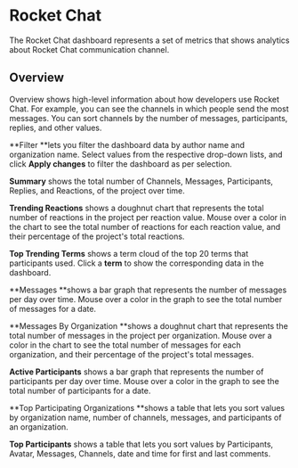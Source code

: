 # Rocket Chat

The Rocket Chat dashboard represents a set of metrics that shows analytics about Rocket Chat communication channel.

## Overview

Overview shows high-level information about how developers use Rocket Chat. For example, you can see the channels in which people send the most messages. You can sort channels by the number of messages, participants, replies, and other values.

**Filter **lets you filter the dashboard data by author name and organization name. Select values from the respective drop-down lists, and click **Apply changes** to filter the dashboard as per selection.

**Summary** shows the total number of Channels, Messages, Participants, Replies, and Reactions, of the project over time.

**Trending Reactions** shows a doughnut chart that represents the total number of reactions in the project per reaction value. Mouse over a color in the chart to see the total number of reactions for each reaction value, and their percentage of the project's total reactions.

**Top Trending Terms** shows a term cloud of the top 20 terms that participants used. Click a **term** to show the corresponding data in the dashboard.

**Messages **shows a bar graph that represents the number of messages per day over time. Mouse over a color in the graph to see the total number of messages for a date.

**Messages By Organization **shows a doughnut chart that represents the total number of messages in the project per organization. Mouse over a color in the chart to see the total number of messages for each organization, and their percentage of the project's total messages.

**Active Participants** shows a bar graph that represents the number of participants per day over time. Mouse over a color in the graph to see the total number of participants for a date.

**Top Participating Organizations **shows a table that lets you sort values by organization name, number of channels, messages, and participants of an organization.

**Top Participants** shows a table that lets you sort values by Participants, Avatar, Messages, Channels,  date and time for first and last comments.

